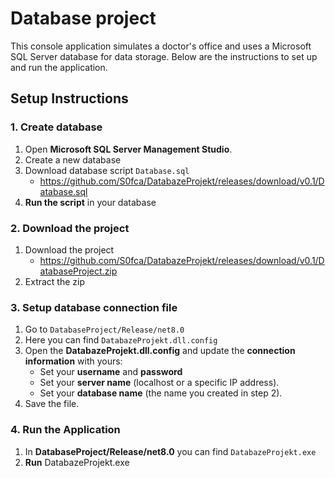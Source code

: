 # Database project
This console application simulates a doctor's office and uses a Microsoft SQL Server database for data storage. Below are the instructions to set up and run the application.

## Setup Instructions

### 1. Create database
1. Open **Microsoft SQL Server Management Studio**.
2. Create a new database
3. Download database script `Database.sql`
   - https://github.com/S0fca/DatabazeProjekt/releases/download/v0.1/Database.sql
4. **Run the script** in your database

### 2. Download the project 
1. Download the project 
   - https://github.com/S0fca/DatabazeProjekt/releases/download/v0.1/DatabaseProject.zip 
2. Extract the zip

### 3. Setup database connection file
1. Go to `DatabaseProject/Release/net8.0`
2. Here you can find `DatabazeProjekt.dll.config`
3. Open the **DatabazeProjekt.dll.config** and update the **connection information** with yours:
   - Set your **username** and **password** 
   - Set your **server name** (localhost or a specific IP address).
   - Set your **database name** (the name you created in step 2).
3. Save the file.

### 4. Run the Application
1. In **DatabaseProject/Release/net8.0** you can find `DatabazeProjekt.exe`
2. **Run** DatabazeProjekt.exe
